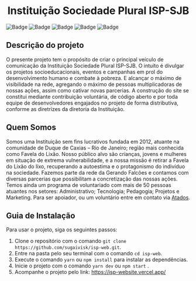 <h1 align="center">Instituição Sociedade Plural ISP-SJB</h1>

![Badge](https://img.shields.io/badge/license-MIT-lightgrey--sucess) ![Badge](https://img.shields.io/badge/react-v%5E18.2.0-blue)
![Badge](https://img.shields.io/badge/styled--components-v%5E5.3.6-blue) ![Badge](https://img.shields.io/badge/plugin--react-v%5E3.1.6-blue) ![Badge](https://img.shields.io/badge/vite-v%5E4.1.0-blue)

## Descrição do projeto

O presente projeto tem o propósito de criar o principal veículo de comunicação da Instituição Sociedade Plural ISP-SJB.
O intuito é divulgar os projetos socioeducacionais, eventos e campanhas em prol do desenvolvimento humano e combate à pobreza. E alcançar o máximo de visibilidade na rede, agregando o máximo de pessoas multiplicadoras de nossas ações, assim como cativar novas parcerias.
A construção do site se constitui mediante contribuição voluntária, de código aberto e por toda equipe de desenvolvedores engajados no projeto de forma distributiva, conforme as diretrizes da diretoria da Instituição.

## Quem Somos

Somos uma Instituição sem fins lucrativos fundada em 2012, atuante na comunidade de Duque de Caxias – Rio de Janeiro; região mais conhecida como Favela do Lixão.
Nosso público alvo são crianças, jovens e mulheres em situação de extrema vulnerabilidade, e a nossa missão é retirar a Favela do Lixão do lixo, recuperando a autoestima e o protagonismo do indivíduo na sociedade.
Fazemos parte da rede da Gerando Falcões e contamos com diversas parcerias que possibilitam a concretização das nossas ações. Temos ainda um programa de voluntariado com mais de 50 pessoas atuantes nos setores: Administrativo; Tecnologia; Pedagogia; Projetos e Marketing.
Para ser apoiador, ou um voluntário entre em contato via <a href="https://atados.com.br/ong/instituicao-sociedade-plural-sao-joao-batista-isp-sjb">Atados</a>.

## Guia de Instalação

Para usar o projeto, siga os seguintes passos:

1. Clone o repositório com o comando `git clone https://github.com/sugaivisk/isp-web.git`.
2. Entre na pasta pelo seu terminal com o comando `cd isp-web`.
3. Execute o comando `yarn` ou `npm install` para instalar as dependências.
4. Inicie o projeto com o comando `yarn dev` ou `npm start` .
5. Acompanhe o projeto pelo link: https://isp-website.vercel.app/
